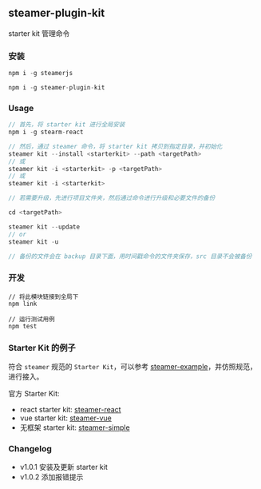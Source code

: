 ## steamer-plugin-kit

starter kit 管理命令

### 安装
```javascript
npm i -g steamerjs

npm i -g steamer-plugin-kit
```

### Usage
```javascript
// 首先，将 starter kit 进行全局安装
npm i -g stearm-react

// 然后，通过 steamer 命令，将 starter kit 拷贝到指定目录，并初始化
steamer kit --install <starterkit> --path <targetPath> 
// 或
steamer kit -i <starterkit> -p <targetPath>
// 或
steamer kit -i <starterkit>

// 若需要升级，先进行项目文件夹，然后通过命令进行升级和必要文件的备份

cd <targetPath>

steamer kit --update
// or
steamer kit -u

// 备份的文件会在 backup 目录下面，用时间戳命令的文件夹保存，src 目录不会被备份

```

### 开发
```
// 将此模块链接到全局下
npm link

// 运行测试用例
npm test
```

### Starter Kit 的例子
符合 `steamer` 规范的 `Starter Kit`，可以参考 [steamer-example](https://github.com/SteamerTeam/steamer-example/)，并仿照规范，进行接入。

官方 Starter Kit:
* react starter kit: [steamer-react](https://github.com/SteamerTeam/steamer-react/)
* vue starter kit: [steamer-vue](https://github.com/SteamerTeam/steamer-vue/)
* 无框架 starter kit: [steamer-simple](https://github.com/SteamerTeam/steamer-simple/)

### Changelog
* v1.0.1 安装及更新 starter kit
* v1.0.2 添加报错提示

